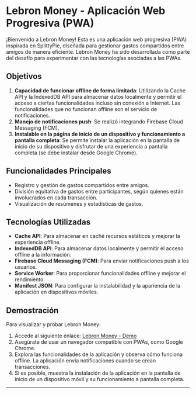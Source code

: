 # Lebron Money - Aplicación Web Progresiva (PWA)

¡Bienvenido a Lebron Money! Esta es una aplicación web progresiva (PWA) inspirada en SplittyPie, diseñada para gestionar gastos compartidos entre amigos de manera eficiente. Lebron Money ha sido desarrollada como parte del desafío para experimentar con las tecnologías asociadas a las PWAs.

## Objetivos

1. **Capacidad de funcionar offline de forma limitada**: Utilizando la Cache API y la IndexedDB API para almacenar datos localmente y permitir el acceso a ciertas funcionalidades incluso sin conexión a Internet. Las funcionalidades que no funcionan offline son el servicio de notificaciones.
2. **Manejo de notificaciones push**: Se realizó integrando Firebase Cloud Messaging (FCM).
3. **Instalable en la página de inicio de un dispositivo y funcionamiento a pantalla completa**: Se permite instalar la aplicación en la pantalla de inicio de su dispositivo y disfrutar de una experiencia a pantalla completa (se debe instalar desde Google Chrome).

## Funcionalidades Principales

- Registro y gestión de gastos compartidos entre amigos.
- División equitativa de gastos entre participantes, según quienes están involucrados en cada transacción.
- Visualización de resúmenes y estadísticas de gastos.

## Tecnologías Utilizadas

- **Cache API**: Para almacenar en caché recursos estáticos y mejorar la experiencia offline.
- **IndexedDB API**: Para almacenar datos localmente y permitir el acceso offline a la información.
- **Firebase Cloud Messaging (FCM)**: Para enviar notificaciones push a los usuarios.
- **Service Worker**: Para proporcionar funcionalidades offline y mejorar el rendimiento.
- **Manifest JSON**: Para configurar la instalabilidad y la apariencia de la aplicación en dispositivos móviles.

## Demostración

Para visualizar y probar Lebron Money:

1. Accede al siguiente enlace: [Lebron Money - Demo](https://iic3585-2024.github.io/pwa-group-08/#)
2. Asegúrate de usar un navegador compatible con PWAs, como Google Chrome.
3. Explora las funcionalidades de la aplicación y observa cómo funciona offline. La aplicación envia notificaciones cuando se crean transacciones.
4. Si es posible, muestra la instalación de la aplicación en la pantalla de inicio de un dispositivo móvil y su funcionamiento a pantalla completa.


---
